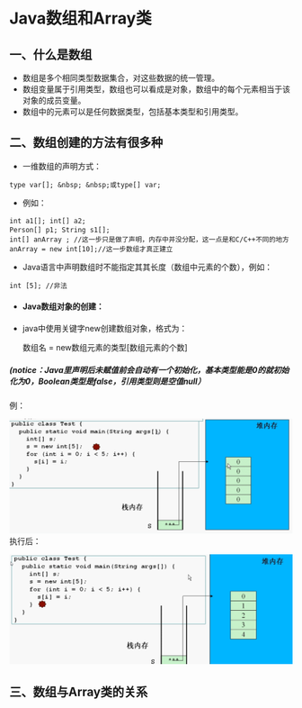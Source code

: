 # Java数组和Array类

## 一、什么是数组

* 数组是多个相同类型数据集合，对这些数据的统一管理。
* 数组变量属于引用类型，数组也可以看成是对象，数组中的每个元素相当于该对象的成员变量。
* 数组中的元素可以是任何数据类型，包括基本类型和引用类型。


## 二、数组创建的方法有很多种

* 一维数组的声明方式：

` type var[]; &nbsp; &nbsp;或type[] var; `
* 例如：
```
int a1[]; int[] a2;
Person[] p1; String s1[];
int[] anArray ; //这一步只是做了声明，内存中并没分配，这一点是和C/C++不同的地方
anArray = new int[10];//这一步数组才真正建立
```

* Java语言中声明数组时不能指定其其长度（数组中元素的个数），例如：

```
int [5]; //非法
```

* #### Java数组对象的创建：
* java中使用关键字new创建数组对象，格式为：

  数组名 = new数组元素的类型[数组元素的个数]  

##### (notice：Java里声明后未赋值前会自动有一个初始化，基本类型能是0的就初始化为0，Boolean类型是false，引用类型则是空值null）
例：

![](/assets/1.png)
执行后：

![](/assets/2.png)


##  三、数组与Array类的关系



